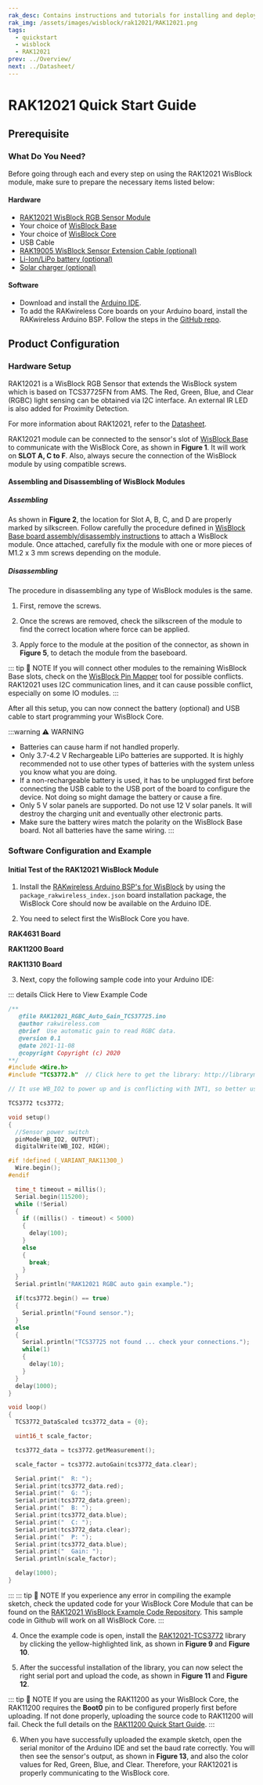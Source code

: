 ```yaml
---
rak_desc: Contains instructions and tutorials for installing and deploying your RAK12021. Instructions are written in a detailed and step-by-step manner for an easier experience in setting up your device. Aside from the hardware configuration, it also contains a software setup that includes detailed example codes that will help you get started.
rak_img: /assets/images/wisblock/rak12021/RAK12021.png
tags:
  - quickstart
  - wisblock
  - RAK12021
prev: ../Overview/
next: ../Datasheet/
---
```


# RAK12021 Quick Start Guide
## Prerequisite

### What Do You Need?

Before going through each and every step on using the RAK12021 WisBlock module, make sure to prepare the necessary items listed below:

#### Hardware

- [RAK12021 WisBlock RGB Sensor Module](https://store.rakwireless.com/products/rak12021-wisblock-rgb-sensor?utm_source=RAK12021&utm_medium=Document&utm_campaign=BuyFromStore)
- Your choice of [WisBlock Base](https://store.rakwireless.com/collections/wisblock-base)
- Your choice of [WisBlock Core](https://store.rakwireless.com/collections/wisblock-core)
- USB Cable
- [RAK19005 WisBlock Sensor Extension Cable (optional)](https://store.rakwireless.com/products/fpc-extension-cable-for-slot-a-to-d-rak19005?utm_source=RAK19005&utm_medium=Document&utm_campaign=BuyFromStore)
- [Li-Ion/LiPo battery (optional)](https://store.rakwireless.com/collections/wisblock-accessory/products/battery-connector-cable?utm_source=BatteryConnector&utm_medium=Document&utm_campaign=BuyFromStore)
- [Solar charger (optional)](https://store.rakwireless.com/collections/wisblock-accessory/products/solar-panel-connector-cable?utm_source=SolarPanelConnector&utm_medium=Document&utm_campaign=BuyFromStore)

#### Software

- Download and install the [Arduino IDE](https://www.arduino.cc/en/Main/Software).
- To add the RAKwireless Core boards on your Arduino board, install the RAKwireless Arduino BSP. Follow the steps in the [GitHub repo](https://github.com/RAKWireless/RAKwireless-Arduino-BSP-Index).

## Product Configuration

### Hardware Setup

RAK12021 is a WisBlock RGB Sensor that extends the WisBlock system which is based on TCS37725FN from AMS. The Red, Green, Blue, and Clear (RGBC) light sensing can be obtained via I2C interface. An external IR LED is also added for Proximity Detection.

For more information about RAK12021, refer to the [Datasheet](../Datasheet/).

RAK12021 module can be connected to the sensor's slot of [WisBlock Base](https://docs.rakwireless.com/Product-Categories/WisBlock/#wisblock-base) to communicate with the WisBlock Core, as shown in **Figure 1**. It will work on **SLOT A, C to F**. Also, always secure the connection of the WisBlock module by using compatible screws.

<rk-img
  src="/assets/images/wisblock/rak12021/quickstart/rak12021-assembly.png"
  width="80%"
  caption="RAK12021 connection to WisBlock Base"
/>


#### Assembling and Disassembling of WisBlock Modules

##### Assembling

As shown in **Figure 2**, the location for Slot A, B, C, and D are properly marked by silkscreen. Follow carefully the procedure defined in [WisBlock Base board assembly/disassembly instructions](https://docs.rakwireless.com/Knowledge-Hub/Learn/RAK5005-O-Baseboard-Installation-Guide/) to attach a WisBlock module. Once attached, carefully fix the module with one or more pieces of M1.2 x 3&nbsp;mm screws depending on the module.

<rk-img
  src="/assets/images/wisblock/rak12021/quickstart/mounting-mechanism.png"
  width="50%"
  caption="RAK12021 connection to WisBlock Base"
/>

##### Disassembling

The procedure in disassembling any type of WisBlock modules is the same.

1. First, remove the screws.

<rk-img
  src="/assets/images/wisblock/rak12021/quickstart/removing-screws.png"
  width="70%"
  caption="Removing screws from the WisBlock module"
/>

2. Once the screws are removed, check the silkscreen of the module to find the correct location where force can be applied.

<rk-img
  src="/assets/images/wisblock/rak12021/quickstart/detaching-silkscreen.png"
  width="70%"
  caption="Detaching silkscreen on the WisBlock module"
/>

3. Apply force to the module at the position of the connector, as shown in **Figure 5**, to detach the module from the baseboard.

<rk-img
  src="/assets/images/wisblock/rak12021/quickstart/detaching-module.png"
  width="70%"
  caption="Applying even forces on the proper location of a WisBlock module"
/>

::: tip 📝 NOTE
If you will connect other modules to the remaining WisBlock Base slots, check on the [WisBlock Pin Mapper](https://docs.rakwireless.com/Knowledge-Hub/Pin-Mapper/) tool for possible conflicts. RAK12021 uses I2C communication lines, and it can cause possible conflict, especially on some IO modules.
:::

After all this setup, you can now connect the battery (optional) and USB cable to start programming your WisBlock Core.

:::warning ⚠️ WARNING
- Batteries can cause harm if not handled properly.
- Only 3.7-4.2&nbsp;V Rechargeable LiPo batteries are supported. It is highly recommended not to use other types of batteries with the system unless you know what you are doing.
- If a non-rechargeable battery is used, it has to be unplugged first before connecting the USB cable to the USB port of the board to configure the device. Not doing so might damage the battery or cause a fire.
- Only 5&nbsp;V solar panels are supported. Do not use 12&nbsp;V solar panels. It will destroy the charging unit and eventually other electronic parts.
- Make sure the battery wires match the polarity on the WisBlock Base board. Not all batteries have the same wiring.
:::

### Software Configuration and Example

#### Initial Test of the RAK12021 WisBlock Module

1. Install the [RAKwireless Arduino BSP's for WisBlock](https://github.com/RAKWireless/RAKwireless-Arduino-BSP-Index) by using the `package_rakwireless_index.json` board installation package, the WisBlock Core should now be available on the Arduino IDE.

2. You need to select first the WisBlock Core you have.

**RAK4631 Board**

<rk-img
  src="/assets/images/wisblock/rak12021/quickstart/rak4631-board.png"
  width="100%"
  caption="Selecting RAK4631 as WisBlock Core"
/>

**RAK11200 Board**

<rk-img
  src="/assets/images/wisblock/rak12021/quickstart/rak11200-board.png"
  width="100%"
  caption="Selecting RAK11200 as WisBlock Core"
/>

**RAK11310 Board**

<rk-img
  src="/assets/images/wisblock/rak12021/quickstart/rak11310-board.png"
  width="100%"
  caption="Selecting RAK11310 as WisBlock Core"
/>

3. Next, copy the following sample code into your Arduino IDE:

::: details Click Here to View Example Code
```c
/**
   @file RAK12021_RGBC_Auto_Gain_TCS37725.ino
   @author rakwireless.com
   @brief  Use automatic gain to read RGBC data.
   @version 0.1
   @date 2021-11-08
   @copyright Copyright (c) 2020
**/
#include <Wire.h>
#include "TCS3772.h"  // Click here to get the library: http://librarymanager/All#TCS37725

// It use WB_IO2 to power up and is conflicting with INT1, so better use in SlotA/SlotC/SlotD.

TCS3772 tcs3772;

void setup()
{
  //Sensor power switch
  pinMode(WB_IO2, OUTPUT);
  digitalWrite(WB_IO2, HIGH);

#if !defined (_VARIANT_RAK11300_)
  Wire.begin();
#endif

  time_t timeout = millis();
  Serial.begin(115200);
  while (!Serial)
  {
    if ((millis() - timeout) < 5000)
    {
      delay(100);
    }
    else
    {
      break;
    }
  }
  Serial.println("RAK12021 RGBC auto gain example.");

  if(tcs3772.begin() == true)
  {
    Serial.println("Found sensor.");
  }
  else
  {
    Serial.println("TCS37725 not found ... check your connections.");
    while(1)
    {
      delay(10);
    }
  }
  delay(1000);
}

void loop()
{
  TCS3772_DataScaled tcs3772_data = {0};

  uint16_t scale_factor;

  tcs3772_data = tcs3772.getMeasurement();

  scale_factor = tcs3772.autoGain(tcs3772_data.clear);

  Serial.print("  R: ");
  Serial.print(tcs3772_data.red);
  Serial.print("  G: ");
  Serial.print(tcs3772_data.green);
  Serial.print("  B: ");
  Serial.print(tcs3772_data.blue);
  Serial.print("  C: ");
  Serial.print(tcs3772_data.clear);
  Serial.print("  P: ");
  Serial.print(tcs3772_data.blue);
  Serial.print("  Gain: ");
  Serial.println(scale_factor);

  delay(1000);
}

```
:::
::: tip 📝 NOTE
If you experience any error in compiling the example sketch, check the updated code for your WisBlock Core Module that can be found on the [RAK12021 WisBlock Example Code Repository](https://github.com/RAKWireless/WisBlock/tree/master/examples/common/sensors/RAK12021_RGBC_TCS37725). This sample code in Github will work on all WisBlock Core.
:::

4. Once the example code is open, install the [RAK12021-TCS3772](https://github.com/RAKWireless/RAK12021-TCS37725) library by clicking the yellow-highlighted link, as shown in **Figure 9** and **Figure 10**.

<rk-img
  src="/assets/images/wisblock/rak12021/quickstart/rak12021-lib.png"
  width="100%"
  caption="Accessing the library used for RAK12021 Module"
/>

<rk-img
  src="/assets/images/wisblock/rak12021/quickstart/rak12021-libinstall.png"
  width="65%"
  caption="Installing the compatible library for RAK12021 Module"
/>

5. After the successful installation of the library, you can now select the right serial port and upload the code, as shown in **Figure 11** and **Figure 12**.

::: tip 📝 NOTE
If you are using the RAK11200 as your WisBlock Core, the RAK11200 requires the **Boot0** pin to be configured properly first before uploading. If not done properly, uploading the source code to RAK11200 will fail. Check the full details on the [RAK11200 Quick Start Guide](https://docs.rakwireless.com/Product-Categories/WisBlock/RAK11200/Quickstart/#uploading-to-wisblock).
:::

<rk-img
  src="/assets/images/wisblock/rak12021/quickstart/rak4631-selectport.png"
  width="100%"
  caption="Selecting the correct Serial Port"
/>

<rk-img
  src="/assets/images/wisblock/rak12021/quickstart/rak4631-upload.png"
  width="100%"
  caption="Uploading the RAK12021 example code"
/>

6. When you have successfully uploaded the example sketch, open the serial monitor of the Arduino IDE and set the baud rate correctly. You will then see the sensor's output, as shown in **Figure 13**, and also the color values for Red, Green, Blue, and Clear. Therefore, your RAK12021 is properly communicating to the WisBlock core.

<rk-img
  src="/assets/images/wisblock/rak12021/quickstart/rak12021-logs.png"
  width="60%"
  caption="RAK12021 RGB Sensor serial readings"
/>